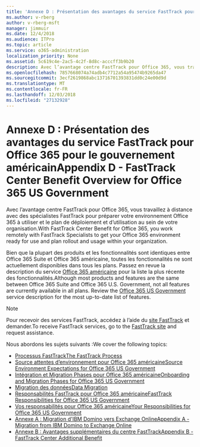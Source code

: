 ```yaml
---
title: 'Annexe D : Présentation des avantages du service FastTrack pour Office 365 pour le gouvernement américain'
ms.author: v-rberg
author: v-rberg-msft
manager: jimmuir
ms.date: 12/4/2018
ms.audience: ITPro
ms.topic: article
ms.service: o365-administration
localization_priority: None
ms.assetid: 5c619c4e-2ac5-4c2f-8d8c-acccff3b9b20
description: Avec l’avantage centre FastTrack pour Office 365, vous travaillez à distance avec des spécialistes FastTrack pour préparer votre environnement Office 365 à utiliser et le plan de déploiement et d’utilisation au sein de votre organisation.
ms.openlocfilehash: 7857668074a74adb4c7712a54a95474b9265da47
ms.sourcegitcommit: 3ecf2619868abc13716701393831dd0c24e00d9d
ms.translationtype: MT
ms.contentlocale: fr-FR
ms.lasthandoff: 12/03/2018
ms.locfileid: "27132928"
---
```

# <a name="appendix-d---fasttrack-center-benefit-overview-for-office-365-us-government"></a><span data-ttu-id="01da3-103">Annexe D : Présentation des avantages du service FastTrack pour Office 365 pour le gouvernement américain</span><span class="sxs-lookup"><span data-stu-id="01da3-103">Appendix D - FastTrack Center Benefit Overview for Office 365 US Government</span></span>

<span data-ttu-id="01da3-104">Avec l’avantage centre FastTrack pour Office 365, vous travaillez à distance avec des spécialistes FastTrack pour préparer votre environnement Office 365 à utiliser et le plan de déploiement et d’utilisation au sein de votre organisation.</span><span class="sxs-lookup"><span data-stu-id="01da3-104">With FastTrack Center Benefit for Office 365, you work remotely with FastTrack Specialists to get your Office 365 environment ready for use and plan rollout and usage within your organization.</span></span> 
  
<span data-ttu-id="01da3-p101">Bien que la plupart des produits et les fonctionnalités sont identiques entre Office 365 Suite et Office 365 américaine, toutes les fonctionnalités ne sont actuellement disponibles dans tous les plans. Passez en revue la description du service [Office 365 américaine](https://aka.ms/aboutgovcloud) pour la liste la plus récente des fonctionnalités.</span><span class="sxs-lookup"><span data-stu-id="01da3-p101">Although most products and features are the same between Office 365 Suite and Office 365 U.S. Government, not all features are currently available in all plans. Review the [Office 365 US Government](https://aka.ms/aboutgovcloud) service description for the most up-to-date list of features.</span></span>

> [!NOTE]
> <span data-ttu-id="01da3-107">Pour recevoir des services FastTrack, accédez à l’aide du [site FastTrack](https://go.microsoft.com/fwlink/?linkid=780698) et demander.</span><span class="sxs-lookup"><span data-stu-id="01da3-107">To receive FastTrack services, go to the [FastTrack site](https://go.microsoft.com/fwlink/?linkid=780698) and request assistance.</span></span>  

<span data-ttu-id="01da3-108">Nous abordons les sujets suivants :</span><span class="sxs-lookup"><span data-stu-id="01da3-108">We cover the following topics:</span></span>
- [<span data-ttu-id="01da3-109">Processus FastTrack</span><span class="sxs-lookup"><span data-stu-id="01da3-109">The FastTrack Process</span></span>](O365-fasttrack-process.md) 
- [<span data-ttu-id="01da3-110">Source attentes d’environnement pour Office 365 américaine</span><span class="sxs-lookup"><span data-stu-id="01da3-110">Source Environment Expectations for Office 365 US Government</span></span>](US-Gov-appendix-source-environment-expectations.md)   
- [<span data-ttu-id="01da3-111">Intégration et Migration Phases pour Office 365 américaine</span><span class="sxs-lookup"><span data-stu-id="01da3-111">Onboarding and Migration Phases for Office 365 US Government</span></span>](US-Gov-appendix-onboarding-and-migration.md)
- [<span data-ttu-id="01da3-112">Migration des données</span><span class="sxs-lookup"><span data-stu-id="01da3-112">Data Migration</span></span>](O365-data-migration.md)    
- [<span data-ttu-id="01da3-113">Responsabilités FastTrack pour Office 365 américaine</span><span class="sxs-lookup"><span data-stu-id="01da3-113">FastTrack Responsibilities for Office 365 US Government</span></span>](US-Gov-appendix-fasttrack-responsibilities.md)   
- [<span data-ttu-id="01da3-114">Vos responsabilités pour Office 365 américaine</span><span class="sxs-lookup"><span data-stu-id="01da3-114">Your Responsibilities for Office 365 US Government</span></span>](US-Gov-appendix-your-responsibilities.md) 
- [<span data-ttu-id="01da3-115">Annexe A : Migration d'IBM Domino vers Exchange Online</span><span class="sxs-lookup"><span data-stu-id="01da3-115">Appendix A - Migration from IBM Domino to Exchange Online</span></span>](O365-from-ibm-domino-to-exchange-online.md)   
- [<span data-ttu-id="01da3-116">Annexe B : Avantages supplémentaires du centre FastTrack</span><span class="sxs-lookup"><span data-stu-id="01da3-116">Appendix B - FastTrack Center Additional Benefit</span></span>](O365-fasttrack-additional-benefits.md)


